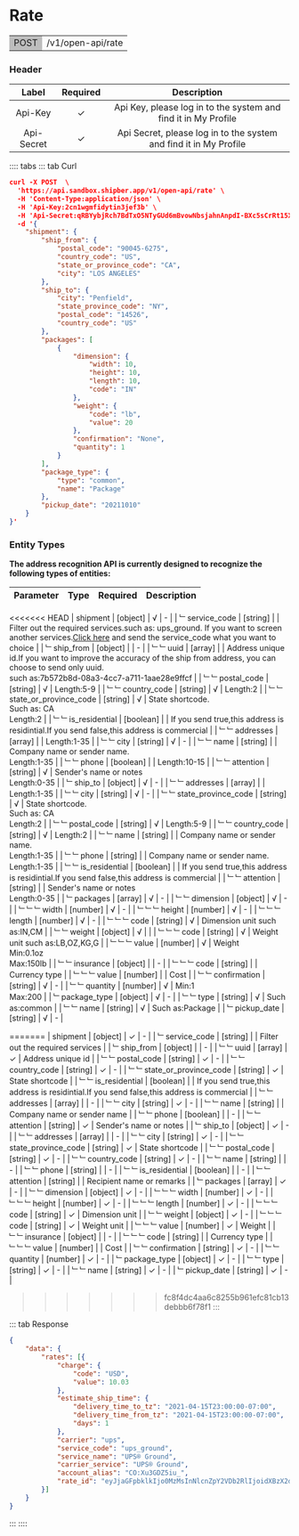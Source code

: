 # Rate

<table><tr><td bgcolor=#bdbdbd>POST</td><td>/v1/open-api/rate</td></tr></table>


### Header 

|   Label    | Required |                         Description                          |
| :--------: | :------: | :----------------------------------------------------------: |
|  Api-Key   |   ✓     | Api Key, please log in to the system and find it in My Profile |
| Api-Secret |   ✓     | Api Secret, please log in to the system and find it in My Profile |


:::: tabs 
::: tab Curl

```json
curl -X POST  \
  'https://api.sandbox.shipber.app/v1/open-api/rate' \
  -H 'Content-Type:application/json' \
  -H 'Api-Key:2cn1wgmfidytin3jef3b' \
  -H 'Api-Secret:qRBYybjRch7BdTxO5NTyGUd6mBvowNbsjahnAnpdI-BXc5sCrRt15XGr-hc9oY7C' \
  -d '{
    "shipment": {
        "ship_from": {
            "postal_code": "90045-6275",
            "country_code": "US",
            "state_or_province_code": "CA",
            "city": "LOS ANGELES"
        },
        "ship_to": {
            "city": "Penfield",
            "state_province_code": "NY",
            "postal_code": "14526",
            "country_code": "US"
        },
        "packages": [
            {
                "dimension": {
                    "width": 10,
                    "height": 10,
                    "length": 10,
                    "code": "IN"
                },
                "weight": {
                    "code": "lb",
                    "value": 20
                },
                "confirmation": "None",
                "quantity": 1
            }
        ],
        "package_type": {
            "type": "common",
            "name": "Package"
        },
        "pickup_date": "20211010"
    }
}'
```


### Entity Types

**The address recognition API is currently designed to recognize the following types of entities:**

| Parameter                  |   Type    | Required | Description                                                  |
| :------------------------- | :-------: | :------: | ------------------------------------------------------------ |
<<<<<<< HEAD
| shipment                   | [object]  |    √     | -                                                            |
| ﹂service_code             | [string]  |          | Filter out the required services.such as: ups_ground. If you want to screen another services.[Click here](./Service_Code.md) and send the service_code what you want to choice |
| ﹂ship_from                | [object]  |          | -                                                            |
| ﹂﹂uuid                   |  [array]  |          | Address unique id.If you want to improve the accuracy of the ship from address, you can choose to send only uuid.<br>such as:7b572b8d-08a3-4cc7-a711-1aae28e9ffcf |
| ﹂﹂postal_code            | [string]  |    √     | Length:5-9                                                   |
| ﹂﹂country_code           | [string]  |    √     | Length:2                                                     |
| ﹂﹂state_or_province_code | [string]  |    √     | State shortcode.<br>Such as: CA<br/>Length:2                 |
| ﹂﹂is_residential         | [boolean] |          | If you send true,this address is residintial.If you send false,this address is commercial |
| ﹂﹂addresses              |  [array]  |          | Length:1-35                                                  |
| ﹂﹂city                   | [string]  |    √     | -                                                            |
| ﹂﹂name                   | [string]  |          | Company name or sender name.<br>Length:1-35                  |
| ﹂﹂phone                  | [boolean] |          | Length:10-15                                                 |
| ﹂﹂attention              | [string]  |    √     | Sender's name or notes<br>Length:0-35                        |
| ﹂ship_to                  | [object]  |    √     | -                                                            |
| ﹂﹂addresses              |  [array]  |          | Length:1-35                                                  |
| ﹂﹂city                   | [string]  |    √     | -                                                            |
| ﹂﹂state_province_code    | [string]  |    √     | State shortcode.<br>Such as: CA<br/>Length:2                 |
| ﹂﹂postal_code            | [string]  |    √     | Length:5-9                                                   |
| ﹂﹂country_code           | [string]  |    √     | Length:2                                                     |
| ﹂﹂name                   | [string]  |          | Company name or sender name.<br/>Length:1-35                 |
| ﹂﹂phone                  | [string]  |          | Company name or sender name.<br/>Length:1-35                 |
| ﹂﹂is_residential         | [boolean] |          | If you send true,this address is residintial.If you send false,this address is commercial |
| ﹂﹂attention              | [string]  |          | Sender's name or notes<br/>Length:0-35                       |
| ﹂packages                 |  [array]  |    √     | -                                                            |
| ﹂﹂dimension              | [object]  |    √     | -                                                            |
| ﹂﹂﹂width                | [number]  |    √     | -                                                            |
| ﹂﹂﹂height               | [number]  |    √     | -                                                            |
| ﹂﹂﹂length               | [number]  |    √     | -                                                            |
| ﹂﹂﹂code                 | [string]  |    √     | Dimension unit such as:IN,CM                                 |
| ﹂﹂weight                 | [object]  |    √     |                                                              |
| ﹂﹂﹂code                 | [string]  |    √     | Weight unit such as:LB,OZ,KG,G                               |
| ﹂﹂﹂value                | [number]  |    √     | Weight<br>Min:0.1oz<br>Max:150lb                             |
| ﹂﹂insurance              | [object]  |          | -                                                            |
| ﹂﹂﹂code                 | [string]  |          | Currency type                                                |
| ﹂﹂﹂value                | [number]  |          | Cost                                                         |
| ﹂﹂confirmation           | [string]  |    √     | -                                                            |
| ﹂﹂quantity               | [number]  |    √     | Min:1<br>Max:200                                             |
| ﹂package_type             | [object]  |    √     | -                                                            |
| ﹂﹂type                   | [string]  |    √     | Such as:common                                               |
| ﹂﹂name                   | [string]  |    √     | Such as:Package                                              |
| ﹂pickup_date              | [string]  |    √     | -                                                            |




=======
| shipment                   | [object]  |    ✓     | -                                                            |
| ﹂service_code             | [string]  |          | Filter out the required services                             |
| ﹂ship_from                | [object]  |          | -                                                            |
| ﹂﹂uuid                   |  [array]  |    ✓     | Address unique id                                            |
| ﹂﹂postal_code            | [string]  |    ✓     | -                                                            |
| ﹂﹂country_code           | [string]  |    ✓     | -                                                            |
| ﹂﹂state_or_province_code | [string]  |    ✓     | State shortcode                                              |
| ﹂﹂is_residential         | [boolean] |          | If you send true,this address is residintial.If you send false,this address is commercial |
| ﹂﹂addresses              |  [array]  |          | -                                                            |
| ﹂﹂city                   | [string]  |    ✓     | -                                                            |
| ﹂﹂name                   | [string]  |          | Company name or sender name                                  |
| ﹂﹂phone                  | [boolean] |          | -                                                            |
| ﹂﹂attention              | [string]  |    ✓     | Sender's name or notes                                       |
| ﹂ship_to                  | [object]  |    ✓     | -                                                            |
| ﹂﹂addresses              |  [array]  |          | -                                                            |
| ﹂﹂city                   | [string]  |    ✓     | -                                                            |
| ﹂﹂state_province_code    | [string]  |    ✓     | State shortcode                                              |
| ﹂﹂postal_code            | [string]  |    ✓     | -                                                            |
| ﹂﹂country_code           | [string]  |    ✓     | -                                                            |
| ﹂﹂name                   | [string]  |          | -                                                            |
| ﹂﹂phone                  | [string]  |          | -                                                            |
| ﹂﹂is_residential         | [boolean] |          | -                                                            |
| ﹂﹂attention              | [string]  |          | Recipient name or remarks                                    |
| ﹂packages                 |  [array]  |    ✓     | -                                                            |
| ﹂﹂dimension              | [object]  |    ✓     | -                                                            |
| ﹂﹂﹂width                | [number]  |    ✓     | -                                                            |
| ﹂﹂﹂height               | [number]  |    ✓     | -                                                            |
| ﹂﹂﹂length               | [number]  |    ✓     | -                                                            |
| ﹂﹂﹂code                 | [string]  |    ✓     | Dimension unit                                               |
| ﹂﹂weight                 | [object]  |    ✓     | -                                                            |
| ﹂﹂﹂code                 | [string]  |    ✓     | Weight unit                                                  |
| ﹂﹂﹂value                | [number]  |    ✓     | Weight                                                       |
| ﹂﹂insurance              | [object]  |          | -                                                            |
| ﹂﹂﹂code                 | [string]  |          | Currency type                                                |
| ﹂﹂﹂value                | [number]  |          | Cost                                                         |
| ﹂﹂confirmation           | [string]  |    ✓     | -                                                            |
| ﹂﹂quantity               | [number]  |    ✓     | -                                                            |
| ﹂package_type             | [object]  |    ✓     | -                                                            |
| ﹂﹂type                   | [string]  |    ✓     | -                                                            |
| ﹂﹂name                   | [string]  |    ✓     | -                                                            |
| ﹂pickup_date              | [string]  |    ✓     | -                                                            |
>>>>>>> fc8f4dc4aa6c8255b961efc81cb13debbb6f78f1
:::

::: tab Response

```json
{
    "data": {
        "rates": [{
            "charge": {
                "code": "USD",
                "value": 10.03
            },
            "estimate_ship_time": {
                "delivery_time_to_tz": "2021-04-15T23:00:00-07:00",
                "delivery_time_from_tz": "2021-04-15T23:00:00-07:00",
                "days": 1
            },
            "carrier": "ups",
            "service_code": "ups_ground",
            "service_name": "UPS® Ground",
            "carrier_service": "UPS® Ground",
            "account_alias": "CO:Xu3GDZ5iu_",
            "rate_id": "eyJjaGFpbklkIjo0MzMsInNlcnZpY2VDb2RlIjoidXBzX2dyb3VuZCJ9"
        }]
    }
}
```



:::
::::
